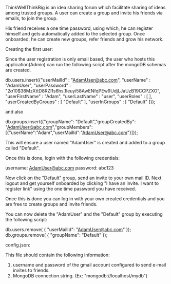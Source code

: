 ThinkWellThinkBig is an idea sharing forum which facilitate sharing of ideas among trusted groups.
A user can create a group and invite his friends via emails, to join the group.

His friend receives a one time password, using which, he can register himself and gets automatically added to the 
selected group. Once onboarded, he can create new groups, refer friends and grow his network.

Creating the first user:

Since the user registration is only email based, the user who hosts this application(Admin) can run the 
following script after the  mongoDB schemas are created.


db.users.insert({"userMailId" : "AdamUser@abc.com", "userName" : "AdamUser", "userPassword" : "$2a$10$38MzXttD8RZl1s6hs.1leuyi58AwENfqPEw9UdjLJaUzB19CCPZXO",
"userFirstName" : "Adam", "userLastName" : "user", "userRoles" : [ ], "userCreatedByGroups" : [ "Default" ], "userInGroups" : [ "Default" ]});


and also

db.groups.insert({"groupName": "Default","groupCreatedBy": "AdamUser@abc.com","groupMembers":[{"userName":"Adam","userMailId":"AdamUser@abc.com"}]});

This will ensure a user named "AdamUser" is created and added to a group called "Default".

Once this is done, login with the following credentials:

username: AdamUser@abc.com
password: abc123

Now click on the "Default" group, send an invite to your own mail ID. 
Next logout and get yourself onboarded by clicking "I have an invite. I want to register link" using the one time 
password you have received.

Once this is done you can log in with your own created credentials and you are free to create groups and invite 
friends. 

You can now delete the "AdamUser" and the "Default" group by executing the following script:

db.users.remove( { "userMailId": "AdamUser@abc.com" });
db.groups.remove( { "groupName": "Default" });

config.json:

This file should contain the following information:
1) username and password of the gmail account configured to send e-mail invites to friends.
2) MongoDB connection string. (Ex: "mongodb://localhost/mydb")
